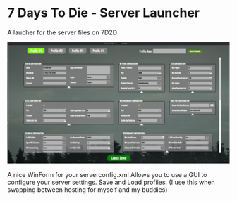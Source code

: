 # 7 Days To Die - Server Launcher
A laucher for the server files on 7D2D

![](Img/preview.png)


A nice WinForm for your serverconfig.xml
Allows you to use a GUI to configure your server settings.
Save and Load profiles. (I use this when swapping between hosting for myself and my buddies)
